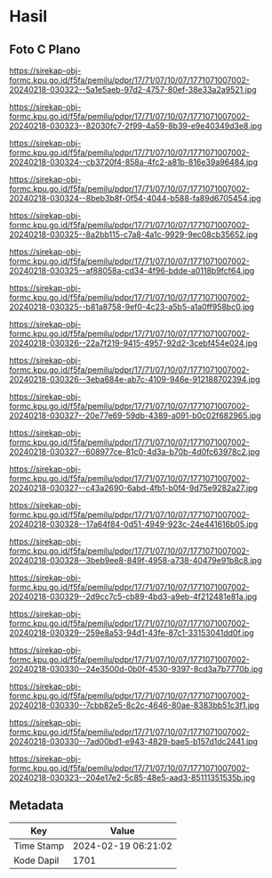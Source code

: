 # Hasil

## Foto C Plano

https://sirekap-obj-formc.kpu.go.id/f5fa/pemilu/pdpr/17/71/07/10/07/1771071007002-20240218-030322--5a1e5aeb-97d2-4757-80ef-38e33a2a9521.jpg

https://sirekap-obj-formc.kpu.go.id/f5fa/pemilu/pdpr/17/71/07/10/07/1771071007002-20240218-030323--82030fc7-2f99-4a59-8b39-e9e40349d3e8.jpg

https://sirekap-obj-formc.kpu.go.id/f5fa/pemilu/pdpr/17/71/07/10/07/1771071007002-20240218-030324--cb3720f4-858a-4fc2-a81b-816e39a96484.jpg

https://sirekap-obj-formc.kpu.go.id/f5fa/pemilu/pdpr/17/71/07/10/07/1771071007002-20240218-030324--8beb3b8f-0f54-4044-b588-fa89d6705454.jpg

https://sirekap-obj-formc.kpu.go.id/f5fa/pemilu/pdpr/17/71/07/10/07/1771071007002-20240218-030325--8a2bb115-c7a8-4a1c-9929-9ec08cb35652.jpg

https://sirekap-obj-formc.kpu.go.id/f5fa/pemilu/pdpr/17/71/07/10/07/1771071007002-20240218-030325--af88058a-cd34-4f96-bdde-a0118b9fcf64.jpg

https://sirekap-obj-formc.kpu.go.id/f5fa/pemilu/pdpr/17/71/07/10/07/1771071007002-20240218-030325--b81a8758-9ef0-4c23-a5b5-a1a0ff958bc0.jpg

https://sirekap-obj-formc.kpu.go.id/f5fa/pemilu/pdpr/17/71/07/10/07/1771071007002-20240218-030326--22a7f219-9415-4957-92d2-3cebf454e024.jpg

https://sirekap-obj-formc.kpu.go.id/f5fa/pemilu/pdpr/17/71/07/10/07/1771071007002-20240218-030326--3eba684e-ab7c-4109-946e-912188702394.jpg

https://sirekap-obj-formc.kpu.go.id/f5fa/pemilu/pdpr/17/71/07/10/07/1771071007002-20240218-030327--20e77e69-59db-4389-a091-b0c02f682965.jpg

https://sirekap-obj-formc.kpu.go.id/f5fa/pemilu/pdpr/17/71/07/10/07/1771071007002-20240218-030327--608977ce-81c0-4d3a-b70b-4d0fc63978c2.jpg

https://sirekap-obj-formc.kpu.go.id/f5fa/pemilu/pdpr/17/71/07/10/07/1771071007002-20240218-030327--c43a2690-6abd-4fb1-b0f4-9d75e9282a27.jpg

https://sirekap-obj-formc.kpu.go.id/f5fa/pemilu/pdpr/17/71/07/10/07/1771071007002-20240218-030328--17a64f84-0d51-4949-923c-24e441616b05.jpg

https://sirekap-obj-formc.kpu.go.id/f5fa/pemilu/pdpr/17/71/07/10/07/1771071007002-20240218-030328--3beb9ee8-849f-4958-a738-40479e91b8c8.jpg

https://sirekap-obj-formc.kpu.go.id/f5fa/pemilu/pdpr/17/71/07/10/07/1771071007002-20240218-030329--2d9cc7c5-cb89-4bd3-a9eb-4f212481e81a.jpg

https://sirekap-obj-formc.kpu.go.id/f5fa/pemilu/pdpr/17/71/07/10/07/1771071007002-20240218-030329--259e8a53-94d1-43fe-87c1-33153041dd0f.jpg

https://sirekap-obj-formc.kpu.go.id/f5fa/pemilu/pdpr/17/71/07/10/07/1771071007002-20240218-030330--24e3500d-0b0f-4530-9397-8cd3a7b7770b.jpg

https://sirekap-obj-formc.kpu.go.id/f5fa/pemilu/pdpr/17/71/07/10/07/1771071007002-20240218-030330--7cbb82e5-8c2c-4646-80ae-8383bb51c3f1.jpg

https://sirekap-obj-formc.kpu.go.id/f5fa/pemilu/pdpr/17/71/07/10/07/1771071007002-20240218-030330--7ad00bd1-e943-4829-bae5-b157d1dc2441.jpg

https://sirekap-obj-formc.kpu.go.id/f5fa/pemilu/pdpr/17/71/07/10/07/1771071007002-20240218-030323--204e17e2-5c85-48e5-aad3-85111351535b.jpg


## Metadata

| Key        | Value               |
| ---------- | ------------------- |
| Time Stamp | 2024-02-19 06:21:02 |
| Kode Dapil | 1701                |



